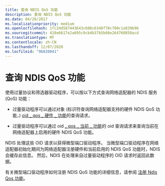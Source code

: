 ```yaml
---
title: 查询 NDIS QoS 功能
description: 查询 NDIS QoS 功能
ms.date: 04/20/2017
ms.localizationpriority: medium
ms.openlocfilehash: 1fc24d587443643c608c6348f78c780c1e839b96
ms.sourcegitcommit: 418e6617e2a695c9cb4b37b5b60e264760858acd
ms.translationtype: MT
ms.contentlocale: zh-CN
ms.lasthandoff: 12/07/2020
ms.locfileid: "96820041"
---
```

# <a name="querying-ndis-qos-capabilities"></a>查询 NDIS QoS 功能


使用过量协议和筛选器驱动程序，可以按以下方式查询网络适配器的 NDIS 服务 (QoS) 功能：

-   过量驱动程序可以通过对象 (标识符查询网络适配器支持的硬件 NDIS QoS 功能，) [oid \_ qos \_ 硬件 \_ 功能](./oid-qos-hardware-capabilities.md)的查询请求。

-   过量驱动程序可以通过 oid [ \_ qos \_ 当前 \_ 功能](./oid-qos-current-capabilities.md)的 oid 查询请求来查询当前在网络适配器上启用的硬件 NDIS QoS 功能。

NDIS 处理这些 OID 请求以获得微型端口驱动程序。 当微型端口驱动程序在网络适配器初始化期间为网络适配器注册硬件和当前启用的 NDIS QoS 功能时，NDIS 会缓存此信息。 然后，NDIS 在处理来自过量驱动程序的 OID 请求时返回此数据。

有关微型端口驱动程序如何注册 NDIS QoS 功能的详细信息，请参阅 [注册 Ndis Qos 功能](registering-ndis-qos-capabilities.md)。

 

